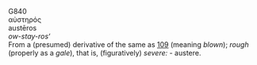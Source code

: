 <body>
  <p>G840<br>  αὐστηρός  <br> austēros  <br><i>ow-stay-ros‘ </i><br>From a (presumed) derivative of the same as <a href="g0109.htm">109</a> (meaning <i>blown</i>); <i>rough</i> (properly as a <i>gale</i>), that is, (figuratively) <i>severe:</i> - austere.<br></p>
 </body>